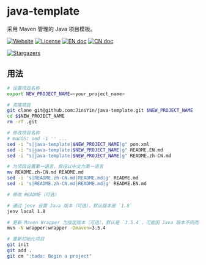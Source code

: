 # java-template

采用 Maven 管理的 Java 项目模板。

[![Website][website-image]][website-href]
[![License][license-image]](LICENSE)
[![EN doc][en-doc-image]](README.EN.md)
[![CN doc][cn-doc-image]](README.zh-CN.md)

[![Stargazers][star-image]][star-href]

[website-image]: https://img.shields.io/website-up-down-green-red/https/guruguru.cn.svg
[website-href]: https://guruguru.cn/
[license-image]: https://img.shields.io/github/license/jinsyin/java-template
[en-doc-image]: https://img.shields.io/badge/Document-English-blue.svg?style=socialflat-square
[cn-doc-image]: https://img.shields.io/badge/文档-中文-blue.svg?style=socialflat-square
[star-image]: https://starchart.cc/jinsyin/java-template.svg
[star-href]: https://starchart.cc/jinsyin/java-template

## 用法

```bash
# 设置项目名称
export NEW_PROJECT_NAME=<your_project_name>

# 克隆项目
git clone git@github.com:JinsYin/java-template.git $NEW_PROJECT_NAME
cd $$NEW_PROJECT_NAME
rm -rf .git

# 修改项目名称
# macOS: sed -i '' ...
sed -i "s|java-template|$NEW_PROJECT_NAME|g" pom.xml
sed -i "s|java-template|$NEW_PROJECT_NAME|g" README.EN.md
sed -i "s|java-template|$NEW_PROJECT_NAME|g" README.zh-CN.md

# 为项目设置第一语言，假设以中文为第一语言
mv README.zh-CN.md README.md
sed -i 's|README.zh-CN.md|README.md|g' README.md
sed -i 's|README.zh-CN.md|README.md|g' README.EN.md

# 修改 README（可选）

# 通过 jenv 设置 Java 版本（可选），默认版本是 `1.8`
jenv local 1.8

# 更新 Maven Wrapper 为指定版本（可选），默认是 `3.5.4`，可能因 Java 版本不同而不同
mvn -N wrapper:wrapper -Dmaven=3.5.4

# 重新初始化项目
git init
git add .
git cm ":tada: Begin a project"
```
